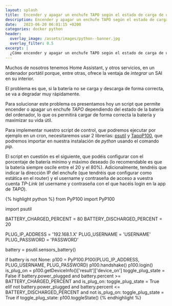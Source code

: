 ```yaml
---
layout: splash 
title:  Encender y apagar un enchufe TAPO según el estado de carga de un ordenador portátil
description: Encender y apagar un enchufe TAPO según el estado de carga de un ordenador portátil
date:   2023-06-20 06:01:15 +0200
categories: docker python
header:
  overlay_image: /assets/images/python--banner.jpg
  overlay_filter: 0.5 
excerpt: |
  ¿Cómo encender y apagar un enchufe TAPO según el estado de carga de un ordenador portátil?
---
```

Muchos de nosotros tenemos Home Assistant, y otros servicios, en un ordenador portátil porque, entre otras, ofrece la ventaja de *integrar* un SAI en su interior.

El problema es que, si la batería no se carga y descarga de forma correcta, se va a degradar muy rápidamente.

Para solucionar este problema os presentamos hoy un script que permite encender o apagar un enchufe *TAPO* dependiendo del estado de la batería del ordenador, lo que os permitirá cargar de forma correcta la batería y maximizar su vida útil.

Para implementar nuestro script de control, que podremos ejecutar por ejemplo en un cron, necesitaremos usar 2 librerías: [psutil](https://github.com/giampaolo/psutil) y [TapoP100](https://github.com/fishbigger/TapoP100), que podremos importar en nuestra instalación de *python* usando el comando *pip*.

El script en cuestión es el siguiente, que podéis configurar con el porcentaje de batería mínimo y máximo deseado (lo recomendable es que la batería siempre oscile entre el 20 y el 80%). Adicionalmente, tendréis que indicar la dirección IP del enchufe (que tendréis que configurar como estática en el router) y el username y contraseña de acceso a vuestra cuenta *TP-Link* (el username y contraseña con el que hacéis login en la app de *TAPO*). 

{% highlight python %}
from PyP100 import PyP100

import psutil

BATTERY_CHARGED_PERCENT = 80
BATTERY_DISCHARGED_PERCENT = 20

PLUG_IP_ADDRESS = '192.168.1.X'
PLUG_USERNAME = 'USERNAME'
PLUG_PASSWORD = 'PASSWORD'

battery = psutil.sensors_battery()

if battery is not None:
    p100 = PyP100.P100(PLUG_IP_ADDRESS, PLUG_USERNAME, PLUG_PASSWORD)
    p100.handshake()
    p100.login()
    is_plug_on = p100.getDeviceInfo()['result']['device_on']
    toggle_plug_state = False
    if battery.power_plugged and battery.percent >= BATTERY_CHARGED_PERCENT and is_plug_on:
        toggle_plug_state = True
    elif not battery.power_plugged and battery.percent <= BATTERY_DISCHARGED_PERCENT and not is_plug_on:
        toggle_plug_state = True
    if toggle_plug_state:
        p100.toggleState()
{% endhighlight %}
